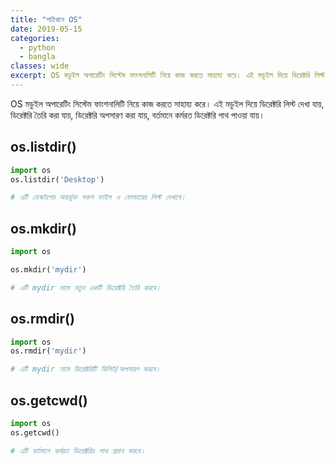 ```yaml
---
title: "পাইথনে OS"
date: 2019-05-15
categories:
  - python
  - bangla
classes: wide
excerpt: OS মডুইল অপারেটিং সিস্টেম ফাংশনালিটি নিয়ে কাজ করতে সাহায্য করে। এই মডুইল দিয়ে ডিরেক্টরি লিস্ট দেখা যায়, ডিরেক্টরি তৈরি করা যায়, ডিরেক্টরি অপসারণ করা যায়, বর্তমানে কর্মরত ডিরেক্টরি পাথ পাওয়া যায়।
---
```


OS মডুইল অপারেটিং সিস্টেম ফাংশনালিটি নিয়ে কাজ করতে সাহায্য করে। এই মডুইল দিয়ে ডিরেক্টরি লিস্ট দেখা যায়, ডিরেক্টরি তৈরি করা যায়, ডিরেক্টরি অপসারণ করা যায়, বর্তমানে কর্মরত ডিরেক্টরি পাথ পাওয়া যায়। 

## os.listdir()

```py
import os
os.listdir('Desktop')

# এটি ডেস্কটপের অন্তর্ভুক্ত সকল ফাইল ও ফোল্ডারের লিস্ট দেখাবে।
```

## os.mkdir()

```py
import os

os.mkdir('mydir')

# এটি mydir নামে নতুন একটি ডিরেক্টরি তৈরি করবে।

```

## os.rmdir()

```py
import os
os.rmdir('mydir')

# এটি mydir নামে ডিরেক্টরিটি ডিলিট/অপসারণ করবে।

```

## os.getcwd()

```py
import os
os.getcwd()

# এটি বর্তমানে কর্মরত ডিরেক্টরির পাথ প্রদান করবে।

```

